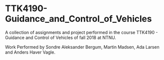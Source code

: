 # TTK4190-Guidance_and_Control_of_Vehicles

A collection of assignments and project performed in the course TTK4190 - Guidance and Control of Vehicles of fall 2018 at NTNU.

Work Performed by Sondre Aleksander Bergum, Martin Madsen, Ada Larsen and Anders Haver Vagle.
